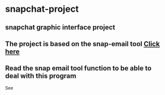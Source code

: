 # snapchat-project
snapchat graphic interface project
-
The project is based on the snap-email tool <a href="https://github.com/vv1ck/snapchat">Click here</a>
-
Read the snap email tool function to be able to deal with this program
-
See
